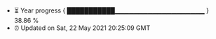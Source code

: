 - ⏳ Year progress { ███████████▁▁▁▁▁▁▁▁▁▁▁▁▁▁▁▁▁▁▁ } 38.86 %
- ⏰ Updated on Sat, 22 May 2021 20:25:09 GMT

